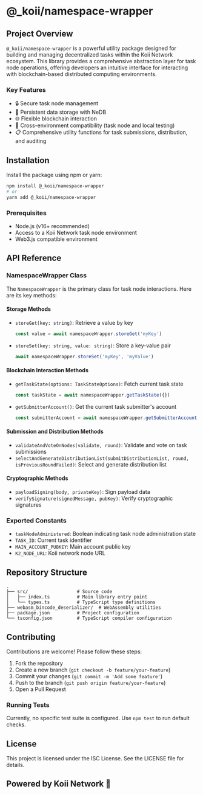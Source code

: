 # @_koii/namespace-wrapper

## Project Overview

`@_koii/namespace-wrapper` is a powerful utility package designed for building and managing decentralized tasks within the Koii Network ecosystem. This library provides a comprehensive abstraction layer for task node operations, offering developers an intuitive interface for interacting with blockchain-based distributed computing environments.

### Key Features
- 🔒 Secure task node management
- 💾 Persistent data storage with NeDB
- 🌐 Flexible blockchain interaction
- 🔄 Cross-environment compatibility (task node and local testing)
- 📋 Comprehensive utility functions for task submissions, distribution, and auditing

## Installation

Install the package using npm or yarn:

```bash
npm install @_koii/namespace-wrapper
# or
yarn add @_koii/namespace-wrapper
```

### Prerequisites
- Node.js (v16+ recommended)
- Access to a Koii Network task node environment
- Web3.js compatible environment

## API Reference

### NamespaceWrapper Class

The `NamespaceWrapper` is the primary class for task node interactions. Here are its key methods:

#### Storage Methods
- `storeGet(key: string)`: Retrieve a value by key
  ```typescript
  const value = await namespaceWrapper.storeGet('myKey')
  ```

- `storeSet(key: string, value: string)`: Store a key-value pair
  ```typescript
  await namespaceWrapper.storeSet('myKey', 'myValue')
  ```

#### Blockchain Interaction Methods
- `getTaskState(options: TaskStateOptions)`: Fetch current task state
  ```typescript
  const taskState = await namespaceWrapper.getTaskState({})
  ```

- `getSubmitterAccount()`: Get the current task submitter's account
  ```typescript
  const submitterAccount = await namespaceWrapper.getSubmitterAccount()
  ```

#### Submission and Distribution Methods
- `validateAndVoteOnNodes(validate, round)`: Validate and vote on task submissions
- `selectAndGenerateDistributionList(submitDistributionList, round, isPreviousRoundFailed)`: Select and generate distribution list

#### Cryptographic Methods
- `payloadSigning(body, privateKey)`: Sign payload data
- `verifySignature(signedMessage, pubKey)`: Verify cryptographic signatures

### Exported Constants
- `taskNodeAdministered`: Boolean indicating task node administration state
- `TASK_ID`: Current task identifier
- `MAIN_ACCOUNT_PUBKEY`: Main account public key
- `K2_NODE_URL`: Koii network node URL

## Repository Structure
```
.
├── src/                  # Source code
│   ├── index.ts          # Main library entry point
│   └── types.ts          # TypeScript type definitions
├── webasm_bincode_deserializer/  # WebAssembly utilities
├── package.json          # Project configuration
└── tsconfig.json         # TypeScript compiler configuration
```

## Contributing

Contributions are welcome! Please follow these steps:

1. Fork the repository
2. Create a new branch (`git checkout -b feature/your-feature`)
3. Commit your changes (`git commit -m 'Add some feature'`)
4. Push to the branch (`git push origin feature/your-feature`)
5. Open a Pull Request

### Running Tests
Currently, no specific test suite is configured. Use `npm test` to run default checks.

## License

This project is licensed under the ISC License. See the LICENSE file for details.

## Powered by Koii Network 🚀